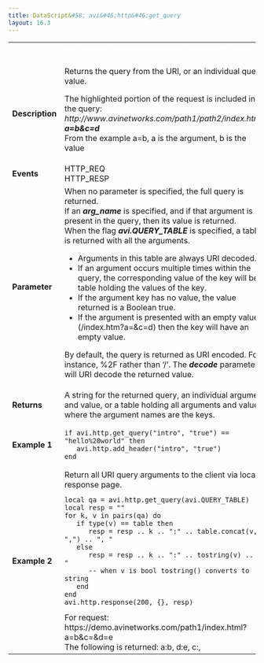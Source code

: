 ```yaml
---
title: DataScript&#58; avi&#46;http&#46;get_query
layout: 16.3
---
```

<table class="table table-hover table table-bordered table-hover">  
<tbody>        
<tr>   
<td><span style="color: white; font-size: medium;"><strong>Function</strong></span></td>
<td><span style="color: white;"><b>avi.http.get_query( [arg_name | avi.QUERY_TABLE] [, decode] )</b></span></td>
</tr>
<tr>   
<td><span style="font-size: medium;"><strong>Description</strong></span></td>
<td>Returns the query from the URI, or an individual query value.<p></p> <p>The highlighted portion of the request is included in the query:<br> <em>http://www.avinetworks.com/path1/path2/index.html?<strong>a=b&amp;c=d</strong></em><br> From the example a=b, a is the argument, b is the value</p></td>
</tr>
<tr>   
<td><span style="font-size: medium;"><strong>Events</strong></span></td>
<td>HTTP_REQ<br> HTTP_RESP</td>
</tr>
<tr>   
<td><span style="font-size: medium;"><strong>Parameter</strong></span></td>
<td>When no parameter is specified, the full query is returned.<br> If an <em><strong>arg_name</strong></em> is specified, and if that argument is present in the query, then its value is returned.<br> When the flag <strong><em>avi.QUERY_TABLE</em></strong> is specified, a table is returned with all the arguments.<p></p> 
<ul> 
 <li>Arguments in this table are always URI decoded.</li> 
 <li>If an argument occurs multiple times within the query, the corresponding value of the key will be a table holding the values of the key.</li> 
 <li>If the argument key has no value, the value returned is a Boolean true.</li> 
 <li>If the argument is presented with an empty value (/index.htm?a=&amp;c=d) then the key will have an empty value.</li> 
</ul> <p>By default, the query is returned as URI encoded. For instance, %2F rather than ‘/’. The <strong><em>decode</em> </strong>parameter will URI decode the returned value.</p></td>
</tr>
<tr>   
<td><span style="font-size: medium;"><strong>Returns</strong></span></td>
<td>A string for the returned query, an individual argument and value, or a table holding all arguments and values where the argument names are the keys.</td>
</tr>
<tr>   
<td><span style="font-size: medium;"><strong>Example 1</strong></span></td>
<td><!-- Crayon Syntax Highlighter v2.7.1 --> <pre><code class="language-lua">if avi.http.get_query("intro", "true") == "hello%20world" then
   avi.http.add_header("intro", "true")
end</code></pre> 
<!-- [Format Time: 0.0015 seconds] --></td>
</tr>
<tr>   
<td><span style="font-size: medium;"><strong>Example 2</strong></span></td>
<td>Return all URI query arguments to the client via local response page.<br> 
<!-- Crayon Syntax Highlighter v2.7.1 --> <pre><code class="language-lua">local qa = avi.http.get_query(avi.QUERY_TABLE)
local resp = ""
for k, v in pairs(qa) do
   if type(v) == table then
      resp = resp .. k .. ":" .. table.concat(v, ",") .. ", "
   else
      resp = resp .. k .. ":" .. tostring(v) .. ", "
      -- when v is bool tostring() converts to string
   end
end
avi.http.response(200, {}, resp)</code></pre> 
<!-- [Format Time: 0.0055 seconds] --> For request: https://demo.avinetworks.com/path1/index.html?a=b&amp;c=&amp;d=e<br> The following is returned: a:b, d:e, c:,</td>
</tr>
</tbody>
</table> 